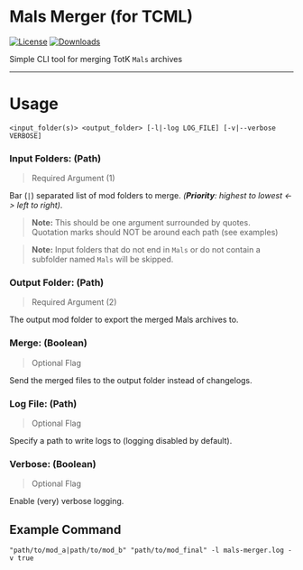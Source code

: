 # Mals Merger (for TCML)

[![License](https://img.shields.io/badge/License-MIT-blue.svg)](License.txt) [![Downloads](https://img.shields.io/github/downloads/ArchLeaders/MalsMerger/total)](https://github.com/ArchLeaders/MalsMerger/releases)

Simple CLI tool for merging TotK `Mals` archives

---

# Usage

```
<input_folder(s)> <output_folder> [-l|-log LOG_FILE] [-v|--verbose VERBOSE]
```

### Input Folders: (Path)
> Required Argument (1)

Bar (`|`) separated list of mod folders to merge. *(**Priority**: highest to lowest <-> left to right)*.

> **Note:** This should be one argument surrounded by quotes.<br>
> Quotation marks should NOT be around each path (see examples)

> **Note:** Input folders that do not end in `Mals` or do not contain a subfolder named `Mals` will be skipped.

### Output Folder: (Path)
> Required Argument (2)

The output mod folder to export the merged Mals archives to.

### Merge: (Boolean)
> Optional Flag

Send the merged files to the output folder instead of changelogs.

### Log File: (Path)
> Optional Flag

Specify a path to write logs to (logging disabled by default).

### Verbose: (Boolean)
> Optional Flag

Enable (very) verbose logging.

## Example Command

```
"path/to/mod_a|path/to/mod_b" "path/to/mod_final" -l mals-merger.log -v true
```
